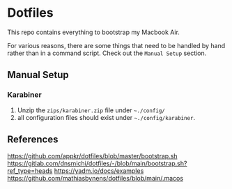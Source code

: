 # Dotfiles
This repo contains everything to bootstrap my Macbook Air.

For various reasons, there are some things that need to be handled by hand rather than in a command script. Check out the `Manual Setup` section.

## Manual Setup
### Karabiner
1. Unzip the `zips/karabiner.zip` file under `~./config/`
2. all configuration files should exist under `~./config/karabiner`.

## References 
https://github.com/appkr/dotfiles/blob/master/bootstrap.sh
https://gitlab.com/dnsmichi/dotfiles/-/blob/main/bootstrap.sh?ref_type=heads
https://yadm.io/docs/examples
https://github.com/mathiasbynens/dotfiles/blob/main/.macos